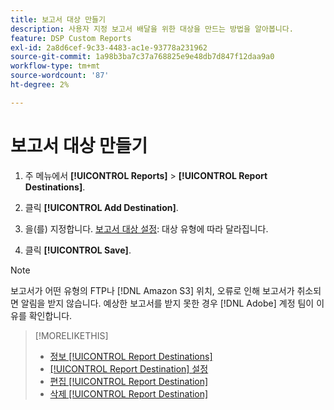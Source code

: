 ```yaml
---
title: 보고서 대상 만들기
description: 사용자 지정 보고서 배달을 위한 대상을 만드는 방법을 알아봅니다.
feature: DSP Custom Reports
exl-id: 2a8d6cef-9c33-4483-ac1e-93778a231962
source-git-commit: 1a98b3ba7c37a768825e9e48db7d847f12daa9a0
workflow-type: tm+mt
source-wordcount: '87'
ht-degree: 2%

---
```


# 보고서 대상 만들기

1. 주 메뉴에서 **[!UICONTROL Reports]** > **[!UICONTROL Report Destinations]**.

1. 클릭 **[!UICONTROL Add Destination]**.

1. 을(를) 지정합니다. [보고서 대상 설정](/help/dsp/reports/report-destinations/report-destination-settings.md): 대상 유형에 따라 달라집니다.

1. 클릭 **[!UICONTROL Save]**.

>[!NOTE]
>
> 보고서가 어떤 유형의 FTP나 [!DNL Amazon S3] 위치, 오류로 인해 보고서가 취소되면 알림을 받지 않습니다. 예상한 보고서를 받지 못한 경우 [!DNL Adobe] 계정 팀이 이유를 확인합니다.

>[!MORELIKETHIS]
>
>* [정보 [!UICONTROL Report Destinations]](/help/dsp/reports/report-destinations/report-destination-about.md)
>* [[!UICONTROL Report Destination] 설정](/help/dsp/reports/report-destinations/report-destination-settings.md)
>* [편집 [!UICONTROL Report Destination]](/help/dsp/reports/report-destinations/report-destination-edit.md)
>* [삭제 [!UICONTROL Report Destination]](/help/dsp/reports/report-destinations/report-destination-delete.md)

